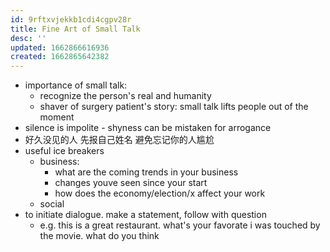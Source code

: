 ```yaml
---
id: 9rftxvjekkb1cdi4cgpv28r
title: Fine Art of Small Talk
desc: ''
updated: 1662866616936
created: 1662865642382
---
```


- importance of small talk:
  - recognize the person's real and humanity 
  - shaver of surgery patient's story: small talk lifts people out of the moment 
- silence is impolite - shyness can be mistaken for arrogance 
- 好久没见的人 先报自己姓名 避免忘记你的人尴尬 
- useful ice breakers
  - business:
    - what are the coming trends in your business
    - changes youve seen since your start
    - how does the economy/election/x affect your work
  - social
- to initiate dialogue. make a statement, follow with question
  - e.g. this is a great restaurant. what's your favorate 
     i was touched by the movie. what do you think 